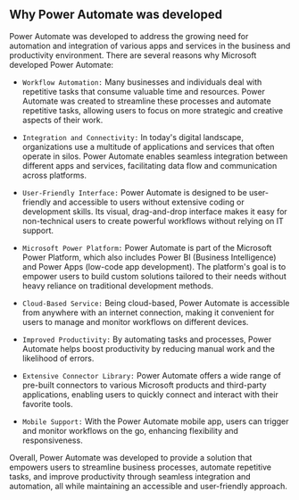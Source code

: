 ## Why Power Automate was developed

Power Automate was developed to address the growing need for automation and integration of various apps and services in the business and productivity environment. There are several reasons why Microsoft developed Power Automate:

+ `Workflow Automation:` Many businesses and individuals deal with repetitive tasks that consume valuable time and resources. Power Automate was created to streamline these processes and automate repetitive tasks, allowing users to focus on more strategic and creative aspects of their work.

+ `Integration and Connectivity:` In today's digital landscape, organizations use a multitude of applications and services that often operate in silos. Power Automate enables seamless integration between different apps and services, facilitating data flow and communication across platforms.

+ `User-Friendly Interface:` Power Automate is designed to be user-friendly and accessible to users without extensive coding or development skills. Its visual, drag-and-drop interface makes it easy for non-technical users to create powerful workflows without relying on IT support.

+ `Microsoft Power Platform:` Power Automate is part of the Microsoft Power Platform, which also includes Power BI (Business Intelligence) and Power Apps (low-code app development). The platform's goal is to empower users to build custom solutions tailored to their needs without heavy reliance on traditional development methods.

+ `Cloud-Based Service:` Being cloud-based, Power Automate is accessible from anywhere with an internet connection, making it convenient for users to manage and monitor workflows on different devices.

+ `Improved Productivity:` By automating tasks and processes, Power Automate helps boost productivity by reducing manual work and the likelihood of errors.

+ `Extensive Connector Library:` Power Automate offers a wide range of pre-built connectors to various Microsoft products and third-party applications, enabling users to quickly connect and interact with their favorite tools.

+ `Mobile Support:` With the Power Automate mobile app, users can trigger and monitor workflows on the go, enhancing flexibility and responsiveness.

Overall, Power Automate was developed to provide a solution that empowers users to streamline business processes, automate repetitive tasks, and improve productivity through seamless integration and automation, all while maintaining an accessible and user-friendly approach.
